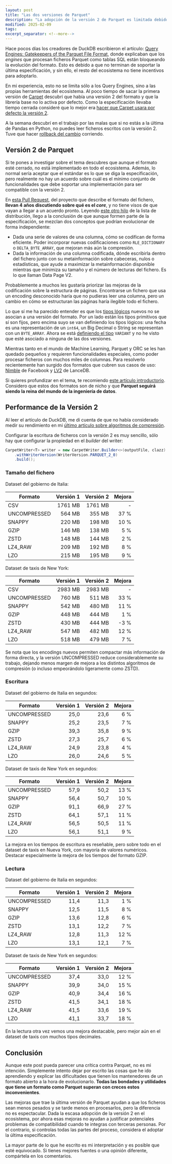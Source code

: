 ```yaml
---
layout: post
title: "Las dos versiones de Parquet"
description: "La adopción de la versión 2 de Parquet es limitada debido a la falta de soporte en el ecosistema, lo que afecta su evolución a pesar de sus mejoras en compresión y rendimiento."
modified: 2025-02-09
tags:
excerpt_separator: <!--more-->
---
```


Hace pocos días los creadores de DuckDB escribieron el artículo:
[Query Engines: Gatekeepers of the Parquet File Format](https://duckdb.org/2025/01/22/parquet-encodings.html), donde explicaban que los *engines* que procesan ficheros Parquet como tablas SQL están bloqueando la evolución del formato.
Esto es debido a que no terminan de soportar la última especificación, y sin ello, el resto del ecosistema no tiene incentivos para adoptarlo.

<!--more-->

En mi experiencia, esto no se limita sólo a los Query Engines, sino a las propias herramientas del ecosistema. Al poco tiempo de sacar la primera versión de [Carpet](https://github.com/jerolba/parquet-carpet) descubrí que había una versión 2 del formato y que la librería base no lo activa por defecto. Como la especificación llevaba tiempo cerrada consideré que lo mejor era [hacer que Carpet usara por defecto la versión 2](https://github.com/jerolba/parquet-carpet/commit/eecb813cdbddfde9a4b27c46104c5a8969ef4477).

A la semana descubrí en el trabajo por las malas que si no estás a la última de Pandas en Python, no puedes leer ficheros escritos con la versión 2. Tuve que hacer [rollback del cambio](https://github.com/jerolba/parquet-carpet/commit/983f87ec23b1d3c5c091daa4dc7dfb95c919f6ef) corriendo.

## Versión 2 de Parquet

Si te pones a investigar sobre el tema descubres que aunque el formato esté cerrado, no está implementado en todo el ecosistema.
Además, lo normal sería aceptar que el estándar es lo que se diga la especificación, pero realmente no hay un acuerdo sobre cuál es el mínimo conjunto de funcionalidades que debe soportar una implementación para ser compatible con la versión 2.

En [esta Pull Request](https://github.com/apache/parquet-format/pull/164), del proyecto que describe el formato del fichero, **llevan 4 años discutiendo sobre qué es el *core***, y no tiene visos de que vayan a llegar a un acuerdo pronto. Leyendo [este otro hilo](https://lists.apache.org/thread/th3ls02pd1yn74mtj12s05tbbx0x8bjj) de la lista de distribución, llego a la conclusión de que aunque formen parte de la especificación, se mezclan dos conceptos que podrían evolucionar de forma independiente:

* Dada una serie de valores de una columna, cómo se codifican de forma eficiente. Poder incorporar nuevas codificaciones como `RLE_DICTIONARY` o `DELTA_BYTE_ARRAY`, que mejoran más aún la compresión.
* Dada la información de una columna codificada, dónde escribirla dentro del fichero junto con su metainformación sobre cabeceras, nulos o estadísticas, que ayude a maximizar la metainformación disponible mientras que minimiza su tamaño y el número de lecturas del fichero. Es lo que llaman Data Page V2.

Probablemente a muchos les gustaría priorizar las mejoras de la codificación sobre la estructura de páginas. Encontrarse un fichero que usa un encoding desconocido haría que no pudieras leer una columna, pero un cambio en cómo se estructuran las páginas haría ilegible todo el fichero.

Lo que sí me ha parecido entender es que los [tipos lógicos](https://github.com/apache/parquet-format/blob/master/LogicalTypes.md) nuevos no se asocian a una versión del formato. Por un lado están los tipos primitivos que sí son fijos, pero encima suyo se van definiendo los tipos lógicos: una fecha es una representación de un `int64`, un Big Decimal o String se representan con un `BYTE_ARRAY`. Ahora se está [definiendo el tipo](https://github.com/apache/parquet-format/blob/master/LogicalTypes.md#variant) `VARIANT` y no he visto que esté asociado a ninguna de las dos versiones.

Mientras tanto en el mundo de Machine Learning, Parquet y ORC se les han quedado pequeños y requieren funcionalidades especiales, como poder procesar ficheros con muchos miles de columnas. Para resolverlo recientemente han surgido dos formatos que cubren sus casos de uso: [Nimble](https://github.com/facebookincubator/nimble) de Facebook y [LV2](https://blog.lancedb.com/lance-v2/) de LanceDB.

Si quieres profundizar en el tema, te recomiendo [este artículo introductorio](https://materializedview.io/p/nimble-and-lance-parquet-killers). Considero que estos dos formatos son de nicho y que **Parquet seguirá siendo la reina del mundo de la ingeniería de datos**.

## Performance de la Versión 2

Al leer el artículo de DuckDB, me di cuenta de que no había considerado medir su rendimiento en mi [último artículo sobre algoritmos de compresión](/algoritmos-compresion-parquet/).

Configurar la escritura de ficheros con la versión 2 es muy sencillo, sólo hay que configurar la propiedad en el *builder* del writer:

```java
CarpetWriter<T> writer = new CarpetWriter.Builder<>(outputFile, clazz)
    .withWriterVersion(WriterVersion.PARQUET_2_0)
    .build();
```

### Tamaño del fichero

Dataset del gobierno de Italia:

| Formato | Versión 1| Versión 2 | Mejora |
|---|---:|---:|---:|
| CSV | 1761 MB | 1761 MB | - |
| UNCOMPRESSED | 564 MB | 355 MB | 37 % |
| SNAPPY | 220 MB | 198 MB | 10 % |
| GZIP | 146 MB | 138 MB | 5 % |
| ZSTD | 148  MB | 144 MB | 2 % |
| LZ4_RAW | 209 MB | 192 MB | 8 % |
| LZO | 215 MB | 195 MB | 9 % |

Dataset de taxis de New York:

| Formato | Versión 1 | Versión 2 | Mejora |
|---|---:|---:|---:|
| CSV | 2983 MB | 2983 MB | - |
| UNCOMPRESSED |  760 MB | 511 MB | 33 % |
| SNAPPY | 542 MB | 480 MB | 11 % |
| GZIP | 448 MB | 444 MB| 1 % |
| ZSTD | 430 MB | 444 MB | -3 % |
| LZ4_RAW |  547 MB | 482 MB | 12 % |
| LZO |  518 MB | 479 MB | 7 % |

Se nota que los encodings nuevos permiten compactar más información de forma directa, y la versión UNCOMPRESSED reduce considerablemente su trabajo, dejando menos margen de mejora a los distintos algoritmos de compresión (o incluso empeorándolo ligeramente como ZSTD).

### Escritura

Dataset del gobierno de Italia en segundos:

| Formato | Versión 1 | Versión 2 | Mejora |
|---|---:|---:|---:|
| UNCOMPRESSED | 25,0 | 23,6 | 6 % |
| SNAPPY | 25,2 | 23,5 | 7 % |
| GZIP | 39,3 | 35,8 | 9 % |
| ZSTD | 27,3 | 25,7 | 6 % |
| LZ4_RAW | 24,9 | 23,8 | 4 % |
| LZO | 26,0 | 24,6 | 5 % |

Dataset de taxis de New York en segundos:

| Formato | Versión 1 | Versión 2 | Mejora |
|---|---:|---:|---:|
| UNCOMPRESSED | 57,9 | 50,2 | 13 % |
| SNAPPY | 56,4 | 50,7 | 10 % |
| GZIP | 91,1 | 66,9 | 27 % |
| ZSTD | 64,1 | 57,1 | 11 % |
| LZ4_RAW | 56,5 | 50,5 | 11 % |
| LZO | 56,1 | 51,1 | 9 % |

La mejora en los tiempos de escritura es reseñable, pero sobre todo en el dataset de taxis en Nueva York, con mayoría de valores numéricos. Destacar especialmente la mejora de los tiempos del formato GZIP.

### Lectura

Dataset del gobierno de Italia en segundos:

| Formato | Versión 1 | Versión 2 | Mejora |
|---|---:|---:|---:|
| UNCOMPRESSED | 11,4 | 11,3 | 1 % |
| SNAPPY | 12,5 | 11,5 | 8 % |
| GZIP | 13,6 | 12,8 | 6 % |
| ZSTD | 13,1 | 12,2 | 7 % |
| LZ4_RAW | 12,8 | 11,3 | 12 % |
| LZO | 13,1 | 12,1 | 7 % |

Dataset de taxis de New York en segundos:

| Formato | Versión 1 | Versión 2 | Mejora |
|---|---:|---:|---:|
| UNCOMPRESSED | 37,4 | 33,0 | 12 % |
| SNAPPY | 39,9 | 34,0 | 15 % |
| GZIP | 40,9 | 34,4 | 16  % |
| ZSTD | 41,5 | 34,1 | 18 % |
| LZ4_RAW | 41,5 | 33,6 | 19 % |
| LZO | 41,1 | 33,7 | 18 % |

En la lectura otra vez vemos una mejora destacable, pero mejor aún en el dataset de taxis con muchos tipos decimales.

## Conclusión

Aunque este post pueda parecer una crítica contra Parquet, no es mi intención.
Simplemente intento dejar por escrito las cosas que he ido aprendiendo y explicar las dificultades que tienen los mantenedores de un formato abierto a la hora de evolucionarlo.
**Todas las bondades y utilidades que tiene un formato como Parquet superan con creces estos inconvenientes**.

Las mejoras que trae la última versión de Parquet ayudan a que los ficheros sean menos pesados y se tarde menos en procesarlos, pero la diferencia no es espectacular.
Dada la escasa adopción de la versión 2 en el ecosistema, por ahora esas mejoras no ayudan a justificar potenciales problemas de compatibilidad cuando te integras con terceras personas.
Por el contrario, si controlas todas las partes del proceso, considera el adoptar la última especificación.

La mayor parte de lo que he escrito es mi interpretación y es posible que esté equivocado. Si tienes mejores fuentes o una opinión diferente, compártela en los comentarios.